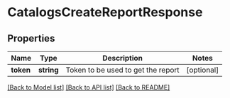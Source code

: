 # CatalogsCreateReportResponse

## Properties
Name | Type | Description | Notes
------------ | ------------- | ------------- | -------------
**token** | **string** | Token to be used to get the report | [optional] 

[[Back to Model list]](../README.md#documentation-for-models) [[Back to API list]](../README.md#documentation-for-api-endpoints) [[Back to README]](../README.md)


